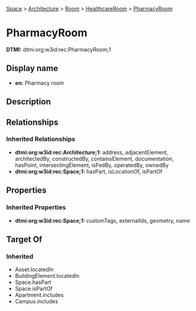 [Space](../../../Space.md) > [Architecture](../../Architecture.md) > [Room](../Room.md) > [HealthcareRoom](HealthcareRoom.md) > [PharmacyRoom](.)
# PharmacyRoom
**DTMI:** dtmi:org:w3id:rec:PharmacyRoom;1
## Display name
- **en:** Pharmacy room
## Description
## Relationships
### Inherited Relationships
* **dtmi:org:w3id:rec:Architecture;1:** address, adjacentElement, architectedBy, constructedBy, containsElement, documentation, hasPoint, intersectingElement, isFedBy, operatedBy, ownedBy
* **dtmi:org:w3id:rec:Space;1:** hasPart, isLocationOf, isPartOf
## Properties
### Inherited Properties
* **dtmi:org:w3id:rec:Space;1:** customTags, externalIds, geometry, name
## Target Of
### Inherited
* Asset.locatedIn
* BuildingElement.locatedIn
* Space.hasPart
* Space.isPartOf
* Apartment.includes
* Campus.includes
